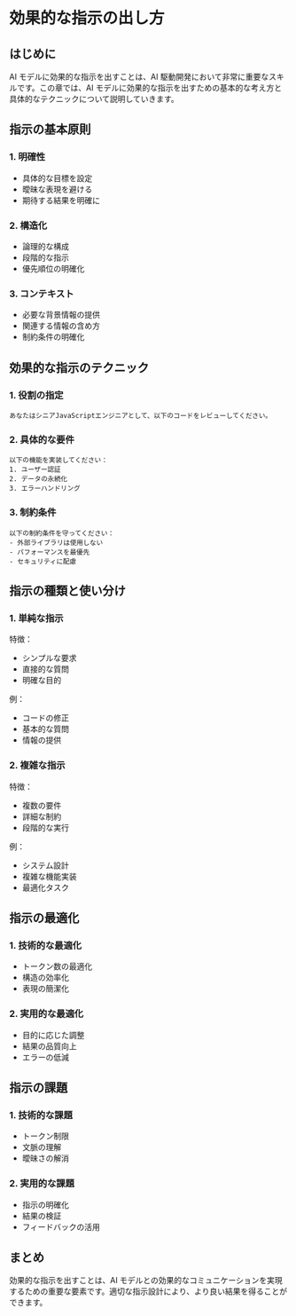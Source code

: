 # 効果的な指示の出し方

## はじめに

AI モデルに効果的な指示を出すことは、AI 駆動開発において非常に重要なスキルです。この章では、AI モデルに効果的な指示を出すための基本的な考え方と具体的なテクニックについて説明していきます。

## 指示の基本原則

### 1. 明確性

- 具体的な目標を設定
- 曖昧な表現を避ける
- 期待する結果を明確に

### 2. 構造化

- 論理的な構成
- 段階的な指示
- 優先順位の明確化

### 3. コンテキスト

- 必要な背景情報の提供
- 関連する情報の含め方
- 制約条件の明確化

## 効果的な指示のテクニック

### 1. 役割の指定

```
あなたはシニアJavaScriptエンジニアとして、以下のコードをレビューしてください。
```

### 2. 具体的な要件

```
以下の機能を実装してください：
1. ユーザー認証
2. データの永続化
3. エラーハンドリング
```

### 3. 制約条件

```
以下の制約条件を守ってください：
- 外部ライブラリは使用しない
- パフォーマンスを最優先
- セキュリティに配慮
```

## 指示の種類と使い分け

### 1. 単純な指示

特徴：

- シンプルな要求
- 直接的な質問
- 明確な目的

例：

- コードの修正
- 基本的な質問
- 情報の提供

### 2. 複雑な指示

特徴：

- 複数の要件
- 詳細な制約
- 段階的な実行

例：

- システム設計
- 複雑な機能実装
- 最適化タスク

## 指示の最適化

### 1. 技術的な最適化

- トークン数の最適化
- 構造の効率化
- 表現の簡潔化

### 2. 実用的な最適化

- 目的に応じた調整
- 結果の品質向上
- エラーの低減

## 指示の課題

### 1. 技術的な課題

- トークン制限
- 文脈の理解
- 曖昧さの解消

### 2. 実用的な課題

- 指示の明確化
- 結果の検証
- フィードバックの活用

## まとめ

効果的な指示を出すことは、AI モデルとの効果的なコミュニケーションを実現するための重要な要素です。適切な指示設計により、より良い結果を得ることができます。
